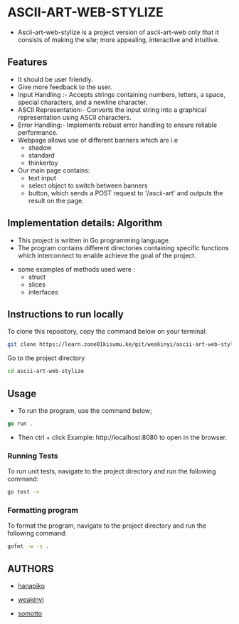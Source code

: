 # ASCII-ART-WEB-STYLIZE
* Ascii-art-web-stylize is a project version of ascii-art-web only that it consists of making the site; more appealing, interactive and intuitive.

## Features
* It should be user friendly.
* Give more feedback to the user.
* Input Handling :-  Accepts strings containing numbers, letters, a space, special characters, and a newline character.
* ASCII Representation:- Converts the input string into a graphical representation using ASCII characters.
* Error Handling:- Implements robust error handling to ensure reliable performance.
* Webpage allows use of different banners which are i.e 
   - shadow
   - standard
   - thinkertoy
* Our main page contains:
    - text input
    - select object to switch between banners
    - button, which sends a POST request to '/ascii-art' and outputs the result on the page.

## Implementation details: Algorithm
- This project is written in Go programming language.
- The program contains different directories containing specific functions which interconnect to enable achieve the goal of the project.
* some examples of methods used were :
    - struct
    - slices
    - interfaces

## Instructions to run locally

To clone this repository, copy the command below on your terminal:

```bash
git clone https://learn.zone01kisumu.ke/git/weakinyi/ascii-art-web-stylize.git
```

Go to the project directory
```bash
cd ascii-art-web-stylize
```

## Usage

- To run the program, use the command below;
```go
go run .
```
- Then  ctrl + click <link> Example:  http://localhost:8080  to open in the browser.

### Running Tests
To run unit tests, navigate to the project directory and run the following command:
```bash
go test -v
```

### Formatting program
To format the program, navigate to the project directory and run the following command:
```bash
gofmt -w -s .
```

## AUTHORS
- [hanapiko](https://learn.zone01kisumu.ke/git/hanapiko)

- [weakinyi](https://learn.zone01kisumu.ke/git/weakinyi)

- [somotto](https://learn.zone01kisumu.ke/git/somotto)

